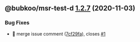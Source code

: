 ## @bubkoo/msr-test-d [1.2.7](https://github.com/bubkoo/monorepo-semantic-release/compare/@bubkoo/msr-test-d@1.2.6...@bubkoo/msr-test-d@1.2.7) (2020-11-03)


### Bug Fixes

* 🐛 merge issue comment ([7cf29fa](https://github.com/bubkoo/monorepo-semantic-release/commit/7cf29fa83a5fc65635e3ba77e2507930ef51a9b1)), closes [#1](https://github.com/bubkoo/monorepo-semantic-release/issues/1)
